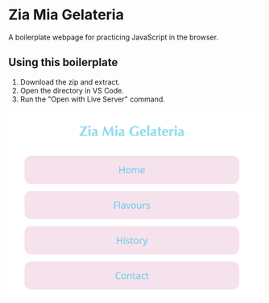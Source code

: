 # Zia Mia Gelateria

A boilerplate webpage for practicing JavaScript in the browser.

## Using this boilerplate

1. Download the zip and extract.
2. Open the directory in VS Code.
3. Run the "Open with Live Server" command.

![Zia Mia Gelateria screenshot](./zia_cover.png)
